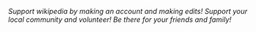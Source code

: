 _Support wikipedia by making an account and making edits!_
_Support your local community and volunteer!_
_Be there for your friends and family!_


<!---
GreyTeddy/GreyTeddy is a ✨ special ✨ repository because its `README.md` (this file) appears on your GitHub profile.
You can click the Preview link to take a look at your changes.
--->

